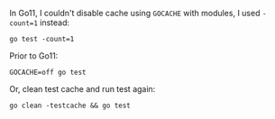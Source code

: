 In Go11, I couldn't disable cache using `GOCACHE` with modules, I used `-count=1` instead:

```golang
go test -count=1
```

Prior to Go11:

```golang
GOCACHE=off go test
```

Or, clean test cache and run test again:

```golang
go clean -testcache && go test 
```